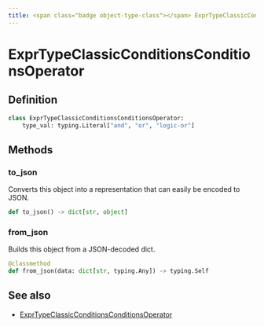 ```yaml
---
title: <span class="badge object-type-class"></span> ExprTypeClassicConditionsConditionsOperator
---
```

# <span class="badge object-type-class"></span> ExprTypeClassicConditionsConditionsOperator

## Definition

```python
class ExprTypeClassicConditionsConditionsOperator:
    type_val: typing.Literal["and", "or", "logic-or"]
```
## Methods

### <span class="badge object-method"></span> to_json

Converts this object into a representation that can easily be encoded to JSON.

```python
def to_json() -> dict[str, object]
```

### <span class="badge object-method"></span> from_json

Builds this object from a JSON-decoded dict.

```python
@classmethod
def from_json(data: dict[str, typing.Any]) -> typing.Self
```

## See also

 * <span class="badge builder"></span> [ExprTypeClassicConditionsConditionsOperator](./builder-ExprTypeClassicConditionsConditionsOperator.md)
